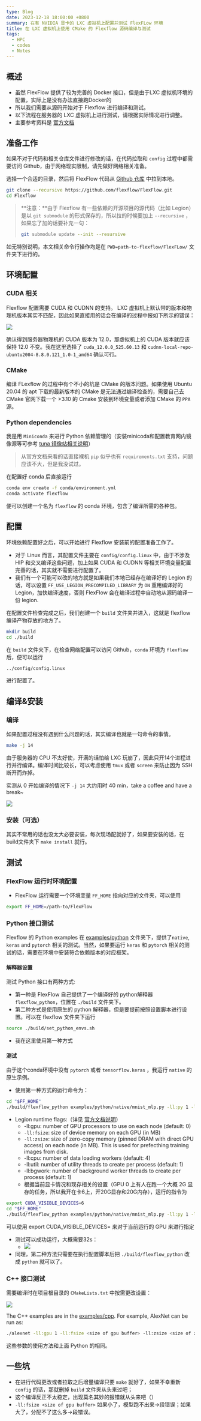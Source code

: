 ```yaml
---
type: Blog
date: 2023-12-18 18:00:00 +0800
summary: 在有 NVIDIA 显卡的 LXC 虚拟机上配置并测试 FlexFLow 环境
title: 在 LXC 虚拟机上使用 CMake 的 Flexflow 源码编译与测试
tags:
  - HPC
  - codes
  - Notes
---
```


## 概述

- 虽然 FlexFlow 提供了较为完善的 Docker 接口，但是由于LXC 虚拟机环境的配置，实际上是没有办法直接跑Docker的
- 所以我们需要从源码开始对于 Flexflow 进行编译和测试。
- 以下流程在服务器的 LXC 虚拟机上进行测试，请根据实际情况进行调整。
- 主要参考资料是 [官方文档](https://flexflow.readthedocs.io/en/latest/installation.html)

## 准备工作

如果不对于代码和相关仓库文件进行修改的话，在代码拉取和 `config` 过程中都需要访问 Github，由于网络现实限制，请先做好网络相关准备。

选择一个合适的目录，然后将 FlexFlow 代码从 [Github 仓库](https://github.com/flexflow/FlexFlow.git) 中拉到本地。

```Bash
git clone --recursive https://github.com/flexflow/FlexFlow.git
cd Flexflow
```

> **注意：**由于 Flexflow 有一些依赖的开源项目的源代码（比如 Legion）是以 `git submodule` 的形式保存的，所以拉的时候要加上 `--recursive` ，如果忘了加的话要补充一句：
> 
> ```Bash
> git submodule update --init --resursive
> ```

如无特别说明，本文相关命令行操作均是在 `PWD=path-to-flexflow/FlexFLow/` 文件夹下进行的。

## 环境配置

### CUDA 相关

Flexflow 配置需要 CUDA 和 CUDNN 的支持。 LXC 虚拟机上默认带的版本和物理机版本其实不匹配，因此如果直接用的话会在编译的过程中报如下所示的错误：

![](/static/images/65cedaba5248129e7bf5b991d47299c8.png)

确认得到服务器物理机的 CUDA 版本为 12.0，那虚拟机上的 CUDA 版本就应该保持 12.0 不变。我在这里选择了 `cuda_12.0.0_525.60.13` 和 `cudnn-local-repo-ubuntu2004-8.8.0.121_1.0-1_amd64` 确认可行。

### CMake

编译 FLexflow 的过程中有个不小的坑是 CMake 的版本问题。如果使用 Ubuntu 20.04 的 apt 下载的最新版本的 CMake 是无法通过编译检查的，需要自己去 CMake 官网下载一个 >3.10 的 Cmake 安装到环境变量或者添加 CMake 的 `PPA` 源。

### Python dependencies

我是用 `Miniconda` 来进行 Python 依赖管理的（安装minicoda和配置教育网内镜像源等可参考 [tuna 镜像站相关说明](https://mirrors.tuna.tsinghua.edu.cn/anaconda/miniconda/)）

> 从官方文档来看的话直接裸机 `pip` 似乎也有 `requirements.txt` 支持，问题应该不大，但是我没试过。

在配置好 conda 后直接运行

```Bash
conda env create -f conda/environment.yml
conda activate flexflow
```

便可以创建一个名为 `flexflow` 的 conda 环境，包含了编译所需的各种包。

## 配置

环境依赖配置好之后，可以开始进行 Flexflow 安装前的配置准备工作了。

- 对于 Linux 而言，其配置文件主要在 `config/config.linux` 中，由于不涉及 HIP 和交叉编译这些问题，加上如果 CUDA 和 CUDNN 等相关环境变量配置完善的话，其实就不需要进行配置了。
- 我们有一个可能可以改的地方就是如果我们本地已经存在编译好的 Legion 的话，可以设置 `FF_USE_LEGION_PRECOMPILED_LIBRARY` 为 `ON` 重用编译好的 Legion，加快编译速度，否则 FlexFlow 会在编译过程中自动地从源码编译一份 legion.

在配置文件检查完成之后，我们创建一个 `build` 文件夹并进入，这就是 flexflow 编译产物存放的地方了。

```Bash
mkdir build
cd ./build
```

在 `build` 文件夹下，在检查网络配置可以访问 Github，`conda` 环境为 `flexflow` 后，便可以运行

```Bash
../config/config.linux
```

进行配置了。

## 编译&安装

### 编译

如果配置过程没有遇到什么问题的话，其实编译也就是一句命令的事情。

```Bash
make -j 14
```

由于服务器的 CPU 不太好使，开满的话怕给 LXC 玩崩了，因此只开14个进程进行并行编译。编译时间比较长，可以考虑使用 `tmux` 或者 `screen` 来防止因为 SSH 断开而炸掉。

实测从 0 开始编译的情况下 `-j 14` 大约用时 40 min，take a coffee and have a break~

![](/static/images/647b2557b72390b586d8162cc65783bb.png)

### 安装（可选）

其实不常用的话也没太大必要安装，每次现场配就好了，如果要安装的话，在build文件夹下 `make install` 就行。

## 测试

### FlexFlow 运行时环境配置

- FlexFlow 运行需要一个环境变量 `FF_HOME` 指向对应的文件夹，可以使用
```Bash
export FF_HOME=/path-to/FlexFlow
```

### Python 接口测试

Flexflow 的 Python examples 在 [examples/python](https://github.com/flexflow/FlexFlow/tree/master/examples/python) 文件夹下，提供了`native`, `keras` and `pytorch` 相关的测试。当然，如果要运行 `keras` 和 `pytorch` 相关的测试的话，需要在环境中安装符合依赖版本的对应框架。

#### 解释器设置

测试 Python 接口有两种方式:

- 第一种是 FlexFlow 自己提供了一个编译好的 python解释器 `flexflow_python`，位置在 `./build` 文件夹下。
- 第二种方式是使用原生的 python 解释器，但是要提前按照设置脚本进行设置。可以在 flexflow 文件夹下运行
```Bash
source ./build/set_python_envs.sh
```
- 我在这里使用第一种方式

#### 测试

由于这个conda环境中没有 `pytorch` 或者 `tensorflow.keras` ，我运行 `native` 的原生示例。

- 使用第一种方式的运行命令为：
```Bash
cd "$FF_HOME"
./build/flexflow_python examples/python/native/mnist_mlp.py -ll:py 1 -ll:gpu 1 -ll:fsize <size of gpu buffer> -ll:zsize <size of zero buffer>
```
- Legion runtime flags:（详见 [官方文档说明](https://flexflow.readthedocs.io/en/latest/train_overview.html)）   
	- -ll:gpu: number of GPU processors to use on each node (default: 0)
	- `-ll:fsize`: size of device memory on each GPU (in MB) 
	- `-ll:zsize`: size of zero-copy memory (pinned DRAM with direct GPU access) on each node (in MB). This is used for prefecthing training images from disk.   
	- -ll:cpu: number of data loading workers (default: 4)
    - -ll:util: number of utility threads to create per process (default: 1)
	- -ll:bgwork: number of background worker threads to create per process (default: 1)
	 - 根据当前显卡情况和现存相关的设置（GPU 0 上有人在跑一个大概 2G 显存的任务，所以我开在卡6上，开20G显存和20G内存），运行的指令为   
```Bash
export CUDA_VISIBLE_DEVICES=6 
cd "$FF_HOME"
./build/flexflow_python examples/python/native/mnist_mlp.py -ll:py 1 -ll:gpu 1 -ll:fsize 20000 -ll:zsize 20000
```
可以使用 export CUDA_VISIBLE_DEVICES= 来对于当前运行的 GPU 来进行指定	
- 测试可以成功运行，大概需要32s：
	- ![](/static/images/45851ef1812fe48de16b126f55b74979.png)
- 同理，第二种方法只需要在执行配置脚本后把 `./build/flexflow_python` 改成 `python` 就可以了。
### C++ 接口测试

需要编译时在项目根目录的 `CMakeLists.txt` 中按需更改设置：

![](/static/images/851e8a38440af465c42063e2514dd917.png)

The C++ examples are in the [examples/cpp](https://github.com/flexflow/FlexFlow/tree/master/examples/cpp). For example, AlexNet can be run as:

```Bash
./alexnet -ll:gpu 1 -ll:fsize <size of gpu buffer> -ll:zsize <size of zero buffer>
```

这些参数的使用方法和上面 Python 的相同。

## 一些坑

- 在进行代码更改或者拉取之后增量编译只要 `make` 就好了，如果不幸重新 `config` 的话，那就删掉 `build` 文件夹从头来过吧；
- 这个编译反正不太稳定，出现莫名其妙的报错就从头来吧（）
- `-ll:fsize <size of gpu buffer>` 如果小了，模型跑不出来->段错误；如果大了，分配不了这么多->段错误。
